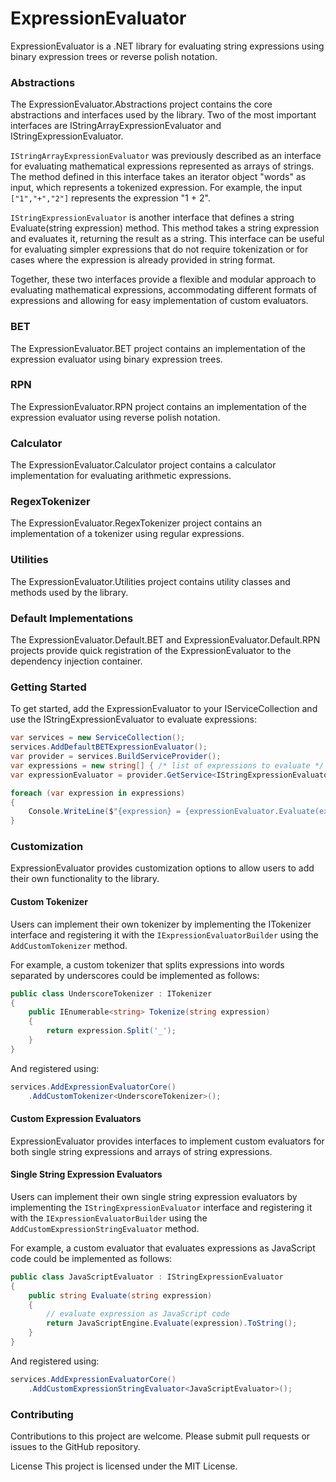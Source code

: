 # ExpressionEvaluator
ExpressionEvaluator is a .NET library for evaluating string expressions using binary expression trees or reverse polish notation.

### Abstractions

The ExpressionEvaluator.Abstractions project contains the core abstractions and interfaces used by the library. Two of the most important interfaces are IStringArrayExpressionEvaluator and IStringExpressionEvaluator.

`IStringArrayExpressionEvaluator` was previously described as an interface for evaluating mathematical expressions represented as arrays of strings. The method defined in this interface takes an iterator object "words" as input, which represents a tokenized expression. For example, the input `["1","+","2"]` represents the expression "1 + 2".

`IStringExpressionEvaluator` is another interface that defines a string Evaluate(string expression) method. This method takes a string expression and evaluates it, returning the result as a string. This interface can be useful for evaluating simpler expressions that do not require tokenization or for cases where the expression is already provided in string format.

Together, these two interfaces provide a flexible and modular approach to evaluating mathematical expressions, accommodating different formats of expressions and allowing for easy implementation of custom evaluators.

### BET
The ExpressionEvaluator.BET project contains an implementation of the expression evaluator using binary expression trees.

### RPN
The ExpressionEvaluator.RPN project contains an implementation of the expression evaluator using reverse polish notation.

### Calculator
The ExpressionEvaluator.Calculator project contains a calculator implementation for evaluating arithmetic expressions.

### RegexTokenizer
The ExpressionEvaluator.RegexTokenizer project contains an implementation of a tokenizer using regular expressions.

### Utilities
The ExpressionEvaluator.Utilities project contains utility classes and methods used by the library.

### Default Implementations
The ExpressionEvaluator.Default.BET and ExpressionEvaluator.Default.RPN projects provide quick registration of the ExpressionEvaluator to the dependency injection container.

### Getting Started
To get started, add the ExpressionEvaluator to your IServiceCollection and use the IStringExpressionEvaluator to evaluate expressions:

```csharp
var services = new ServiceCollection();
services.AddDefaultBETExpressionEvaluator();
var provider = services.BuildServiceProvider();
var expressions = new string[] { /* list of expressions to evaluate */ };
var expressionEvaluator = provider.GetService<IStringExpressionEvaluator>();

foreach (var expression in expressions)
{
    Console.WriteLine($"{expression} = {expressionEvaluator.Evaluate(expression)}");
}
```

### Customization
ExpressionEvaluator provides customization options to allow users to add their own functionality to the library.

#### Custom Tokenizer
Users can implement their own tokenizer by implementing the ITokenizer interface and registering it with the `IExpressionEvaluatorBuilder` using the `AddCustomTokenizer` method.

For example, a custom tokenizer that splits expressions into words separated by underscores could be implemented as follows:


```csharp
public class UnderscoreTokenizer : ITokenizer
{
    public IEnumerable<string> Tokenize(string expression)
    {
        return expression.Split('_');
    }
}
```
And registered using:

```csharp
services.AddExpressionEvaluatorCore()
    .AddCustomTokenizer<UnderscoreTokenizer>();
```

#### Custom Expression Evaluators
ExpressionEvaluator provides interfaces to implement custom evaluators for both single string expressions and arrays of string expressions.

#### Single String Expression Evaluators
Users can implement their own single string expression evaluators by implementing the `IStringExpressionEvaluator` interface and registering it with the `IExpressionEvaluatorBuilder` using the `AddCustomExpressionStringEvaluator` method.

For example, a custom evaluator that evaluates expressions as JavaScript code could be implemented as follows:

```csharp
public class JavaScriptEvaluator : IStringExpressionEvaluator
{
    public string Evaluate(string expression)
    {
        // evaluate expression as JavaScript code
        return JavaScriptEngine.Evaluate(expression).ToString();
    }
}
```

And registered using:

```csharp
services.AddExpressionEvaluatorCore()
    .AddCustomExpressionStringEvaluator<JavaScriptEvaluator>();
```

### Contributing
Contributions to this project are welcome. Please submit pull requests or issues to the GitHub repository.

License
This project is licensed under the MIT License.
